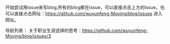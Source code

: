 开始尝试用issue来写blog,所有的blog都在issue，可以直接点击上方的Issue，也可以直接点击网址：https://github.com/wuyunfeng-Moving/blog/issues 进入网址。

导航列表：
关于职业生涯选择的思考：https://github.com/wuyunfeng-Moving/blog/issues/3
